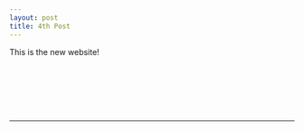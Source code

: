 ```yaml
---
layout: post
title: 4th Post
---
```


This is the new website!

<br>
<br>
<br>
<br>
<br>
<hr>
<br>
<br>
<br>
<br>
<br>